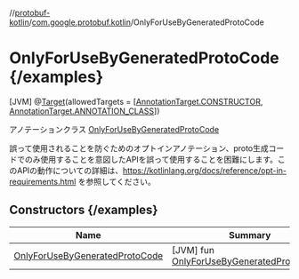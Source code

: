 //[protobuf-kotlin](/reference/kotlin/api-docs/)/[com.google.protobuf.kotlin](/reference/kotlin/api-docs/protobuf-kotlin/com.google.protobuf.kotlin/)/OnlyForUseByGeneratedProtoCode

# OnlyForUseByGeneratedProtoCode {/examples}

[JVM]
@[Target](https://kotlinlang.org/api/latest/jvm/stdlib/kotlin.annotation/-target/index.html)(allowedTargets =
[[AnnotationTarget.CONSTRUCTOR](https://kotlinlang.org/api/latest/jvm/stdlib/kotlin.annotation/-annotation-target/-c-o-n-s-t-r-u-c-t-o-r.html#kotlin.annotation.AnnotationTarget.CONSTRUCTOR),
[AnnotationTarget.ANNOTATION_CLASS](https://kotlinlang.org/api/latest/jvm/stdlib/kotlin.annotation/-annotation-target/-c-l-a-s-s.html#kotlin.annotation.AnnotationTarget.CLASS)])

アノテーションクラス [OnlyForUseByGeneratedProtoCode]()

誤って使用されることを防ぐためのオプトインアノテーション、proto生成コードでのみ使用することを意図したAPIを誤って使用することを困難にします。このAPIの動作についての詳細は、https://kotlinlang.org/docs/reference/opt-in-requirements.html を参照してください。

## Constructors {/examples}

Name | Summary
--- | ---
[OnlyForUseByGeneratedProtoCode]() | [JVM] fun [OnlyForUseByGeneratedProtoCode]()() <br>
